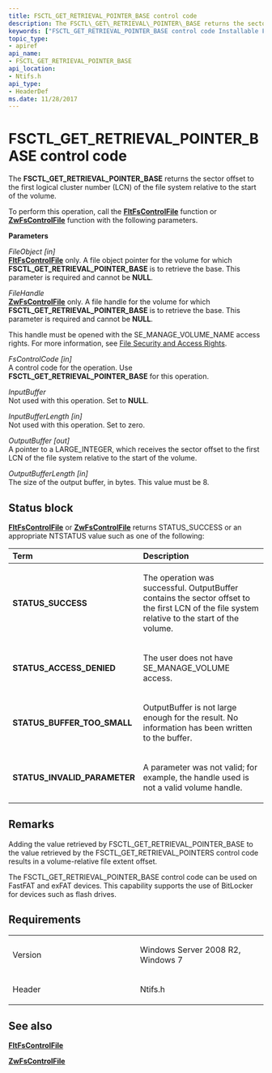 ```yaml
---
title: FSCTL_GET_RETRIEVAL_POINTER_BASE control code
description: The FSCTL\_GET\_RETRIEVAL\_POINTER\_BASE returns the sector offset to the first logical cluster number (LCN) of the file system relative to the start of the volume.
keywords: ["FSCTL_GET_RETRIEVAL_POINTER_BASE control code Installable File System Drivers"]
topic_type:
- apiref
api_name:
- FSCTL_GET_RETRIEVAL_POINTER_BASE
api_location:
- Ntifs.h
api_type:
- HeaderDef
ms.date: 11/28/2017
---
```


# FSCTL\_GET\_RETRIEVAL\_POINTER\_BASE control code


The **FSCTL\_GET\_RETRIEVAL\_POINTER\_BASE** returns the sector offset to the first logical cluster number (LCN) of the file system relative to the start of the volume.

To perform this operation, call the [**FltFsControlFile**](/windows-hardware/drivers/ddi/fltkernel/nf-fltkernel-fltfscontrolfile) function or [**ZwFsControlFile**](/previous-versions/ff566462(v=vs.85)) function with the following parameters.

**Parameters**

<a href="" id="fileobject--in-"></a>*FileObject \[in\]*  
[**FltFsControlFile**](/windows-hardware/drivers/ddi/fltkernel/nf-fltkernel-fltfscontrolfile) only. A file object pointer for the volume for which **FSCTL\_GET\_RETRIEVAL\_POINTER\_BASE** is to retrieve the base. This parameter is required and cannot be **NULL**.

<a href="" id="filehandle"></a>*FileHandle*  
[**ZwFsControlFile**](/previous-versions/ff566462(v=vs.85)) only. A file handle for the volume for which **FSCTL\_GET\_RETRIEVAL\_POINTER\_BASE** is to retrieve the base. This parameter is required and cannot be **NULL**.

This handle must be opened with the SE\_MANAGE\_VOLUME\_NAME access rights. For more information, see [File Security and Access Rights](/windows/desktop/FileIO/file-security-and-access-rights).

<a href="" id="fscontrolcode--in-"></a>*FsControlCode \[in\]*  
A control code for the operation. Use **FSCTL\_GET\_RETRIEVAL\_POINTER\_BASE** for this operation.

<a href="" id="inputbuffer"></a>*InputBuffer*  
Not used with this operation. Set to **NULL**.

<a href="" id="inputbufferlength--in-"></a>*InputBufferLength \[in\]*  
Not used with this operation. Set to zero.

<a href="" id="outputbuffer--out-"></a>*OutputBuffer \[out\]*  
A pointer to a LARGE\_INTEGER, which receives the sector offset to the first LCN of the file system relative to the start of the volume.

<a href="" id="outputbufferlength--in-"></a>*OutputBufferLength \[in\]*  
The size of the output buffer, in bytes. This value must be 8.

## Status block

[**FltFsControlFile**](/windows-hardware/drivers/ddi/fltkernel/nf-fltkernel-fltfscontrolfile) or [**ZwFsControlFile**](/previous-versions/ff566462(v=vs.85)) returns STATUS\_SUCCESS or an appropriate NTSTATUS value such as one of the following:

<table>
<colgroup>
<col width="50%" />
<col width="50%" />
</colgroup>
<thead>
<tr class="header">
<th align="left">Term</th>
<th align="left">Description</th>
</tr>
</thead>
<tbody>
<tr class="odd">
<td align="left"><p><strong>STATUS_SUCCESS</strong></p></td>
<td align="left"><p>The operation was successful. OutputBuffer contains the sector offset to the first LCN of the file system relative to the start of the volume.</p></td>
</tr>
<tr class="even">
<td align="left"><p> <strong>STATUS_ACCESS_DENIED</strong></p></td>
<td align="left"><p>The user does not have SE_MANAGE_VOLUME access.</p></td>
</tr>
<tr class="odd">
<td align="left"><p><strong>STATUS_BUFFER_TOO_SMALL</strong></p></td>
<td align="left"><p>OutputBuffer is not large enough for the result. No information has been written to the buffer.</p></td>
</tr>
<tr class="even">
<td align="left"><p><strong>STATUS_INVALID_PARAMETER</strong></p></td>
<td align="left"><p>A parameter was not valid; for example, the handle used is not a valid volume handle.</p></td>
</tr>
</tbody>
</table>

 

## Remarks

Adding the value retrieved by FSCTL\_GET\_RETRIEVAL\_POINTER\_BASE to the value retrieved by the FSCTL\_GET\_RETRIEVAL\_POINTERS control code results in a volume-relative file extent offset.

The FSCTL\_GET\_RETRIEVAL\_POINTER\_BASE control code can be used on FastFAT and exFAT devices. This capability supports the use of BitLocker for devices such as flash drives.

## Requirements

<table>
<colgroup>
<col width="50%" />
<col width="50%" />
</colgroup>
<tbody>
<tr class="odd">
<td align="left"><p>Version</p></td>
<td align="left"><p>Windows Server 2008 R2, Windows 7</p></td>
</tr>
<tr class="even">
<td align="left"><p>Header</p></td>
<td align="left">Ntifs.h</td>
</tr>
</tbody>
</table>

## See also


[**FltFsControlFile**](/windows-hardware/drivers/ddi/fltkernel/nf-fltkernel-fltfscontrolfile)

[**ZwFsControlFile**](/previous-versions/ff566462(v=vs.85))

 

